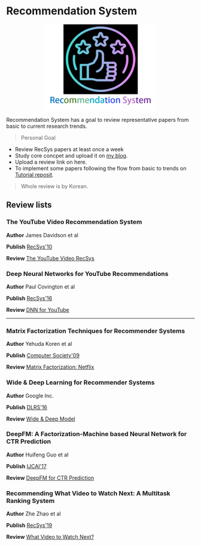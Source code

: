 # Recommendation System

<p align="center">
    <img src="./rec-figure.png" width="300" height="230">
</p>

Recommendation System has a goal to review representative papers from basic to current research trends.

> Personal Goal
* Review RecSys papers at least once a week
* Study core concpet and upload it on [my blog](https://blossominkyung.com/).
* Upload a review link on here.
* To implement some papers following the flow from basic to trends on [Tutorial reposit](https://github.com/blossominkyung/awesome-recsys-tutorial).

> Whole review is by Korean.

## Review lists

### The YouTube Video Recommendation System 
**Author** James Davidson et al

**Publish** [RecSys'10](https://www.inf.unibz.it/~ricci/ISR/papers/p293-davidson.pdf?fbclid=IwAR02saeLLv279WAJy5y5Y1SNLNv91t56vXKWzVpToXZqbQsN-_200f7Zd2g)

**Review** [The YouTube Video RecSys](https://blossominkyung.com/250186a5-9a8d-4b05-bf6c-bb59ef7d334d)

### Deep Neural Networks for YouTube Recommendations
**Author** Paul Covington et al

**Publish** [RecSys'16](https://static.googleusercontent.com/media/research.google.com/ko//pubs/archive/45530.pdf?fbclid=IwAR3cUcBD5z7a1a97SQAO9akIykyugO_jfMHKGzw_BuezPUSmLBTXFKZxDCQ)

**Review** [DNN for YouTube](https://blossominkyung.com/4834a9c0-091d-423a-995e-2f8dfc1dc702)

---

### Matrix Factorization Techniques for Recommender Systems

**Author** Yehuda Koren et al

**Publish** [Computer Society'09](https://datajobs.com/data-science-repo/Recommender-Systems-%5BNetflix%5D.pdf)

**Review** [Matrix Factorization: Netflix](https://blossominkyung.com/47ebfb7d-efce-47ec-97b4-1540c13b26b3)

### Wide & Deep Learning for Recommender Systems

**Author** Google Inc.

**Publish** [DLRS'16](https://arxiv.org/pdf/1606.07792.pdf)

**Review** [Wide & Deep Model](https://blossominkyung.com/01594455-9327-4393-9c85-ba5c6f16698d)

### DeepFM: A Factorization-Machine based Neural Network for CTR Prediction
**Author** Huifeng Guo et al

**Publish** [IJCAI'17](https://arxiv.org/pdf/1703.04247.pdf)

**Review** [DeepFM for CTR Prediction](https://blossominkyung.com/1e717a30-653a-4c0a-bb89-8800e9183798)

### Recommending What Video to Watch Next: A Multitask Ranking System
**Author** Zhe Zhao et al 

**Publish** [RecSys'19](https://daiwk.github.io/assets/youtube-multitask.pdf?fbclid=IwAR3z4b9YlBP_99_AshH8alFT6YerXKcAdgKv5d438YnWQefk7yXwNpRrmJY)

**Review** [What Video to Watch Next?](https://blossominkyung.com/b621c61f-7def-472e-abed-452b51cb35d7)


